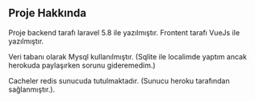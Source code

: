 
## Proje Hakkında

Proje backend tarafı laravel 5.8 ile yazılmıştır.
Frontent tarafı VueJs ile yazılmıştır.

Veri tabanı olarak Mysql kullanılmıştır. (Sqlite ile localimde yaptım ancak herokuda paylaşırken sorunu gideremedim.)

Cacheler redis sunucuda tutulmaktadır. (Sunucu heroku tarafından sağlanmıştır.).
